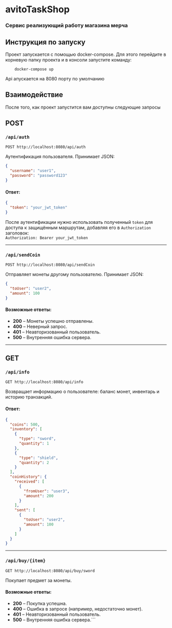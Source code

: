 # avitoTaskShop

### Сервис реализующий работу магазина мерча

## Инструкция по запуску

Проект запускается с помощью docker-compose. Для этого перейдите в корневую папку проекта и в консоли запустите команду:

```
    docker-compose up
```

Api апускается на 8080 порту по умолчанию

## Взаимодействие

После того, как проект запустится вам доступны следующие запросы
## POST

### `/api/auth`

```http request
POST http://localhost:8080/api/auth
```

Аутентификация пользователя. Принимает JSON:

```json
{
  "username": "user1",
  "password": "password123"
}
```

#### Ответ:

```json
{
  "token": "your_jwt_token"
}
```

После аутентификации нужно использовать полученный `token` для доступа к защищённым маршрутам, добавляя его в `Authorization` заголовок:  
`Authorization: Bearer your_jwt_token`

---

### `/api/sendCoin`

```http request
POST http://localhost:8080/api/sendCoin
```

Отправляет монеты другому пользователю. Принимает JSON:

```json
{
  "toUser": "user2",
  "amount": 100
}
```

#### Возможные ответы:

- **200** – Монеты успешно отправлены.
- **400** – Неверный запрос.
- **401** – Неавторизованный пользователь.
- **500** – Внутренняя ошибка сервера.

---

## GET

### `/api/info`

```http request
GET http://localhost:8080/api/info
```

Возвращает информацию о пользователе: баланс монет, инвентарь и историю транзакций.

#### Ответ:

```json
{
  "coins": 500,
  "inventory": [
    {
      "type": "sword",
      "quantity": 1
    },
    {
      "type": "shield",
      "quantity": 2
    }
  ],
  "coinHistory": {
    "received": [
      {
        "fromUser": "user3",
        "amount": 200
      }
    ],
    "sent": [
      {
        "toUser": "user2",
        "amount": 100
      }
    ]
  }
}
```

---

### `/api/buy/{item}`

```http request
GET http://localhost:8080/api/buy/sword
```

Покупает предмет за монеты.

#### Возможные ответы:

- **200** – Покупка успешна.
- **400** – Ошибка в запросе (например, недостаточно монет).
- **401** – Неавторизованный пользователь.
- **500** – Внутренняя ошибка сервера.```